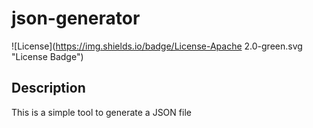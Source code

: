 # json-generator

![License](https://img.shields.io/badge/License-Apache 2.0-green.svg "License Badge")

## Description

This is a simple tool to generate a JSON file 

